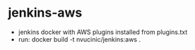 # jenkins-aws
- jenkins docker with AWS plugins installed from plugins.txt
- run: docker build -t nvucinic/jenkins:aws .
